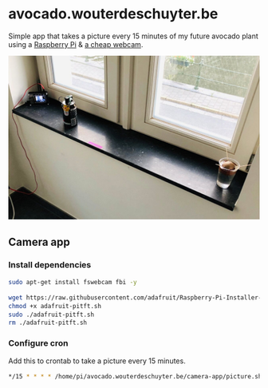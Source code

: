 # avocado.wouterdeschuyter.be

Simple app that takes a picture every 15 minutes of my future avocado plant using a [Raspberry Pi](https://www.raspberrypi.org/) & [a cheap webcam](https://www.ebay.com/itm/163188849225).

![Setup](resources/images/setup.jpg?raw=true)

## Camera app

### Install dependencies

```bash
sudo apt-get install fswebcam fbi -y
```

```bash
wget https://raw.githubusercontent.com/adafruit/Raspberry-Pi-Installer-Scripts/master/adafruit-pitft.sh
chmod +x adafruit-pitft.sh
sudo ./adafruit-pitft.sh
rm ./adafruit-pitft.sh
```

### Configure cron

Add this to crontab to take a picture every 15 minutes.

```bash
*/15 * * * * /home/pi/avocado.wouterdeschuyter.be/camera-app/picture.sh > /dev/null 2>&1
```
